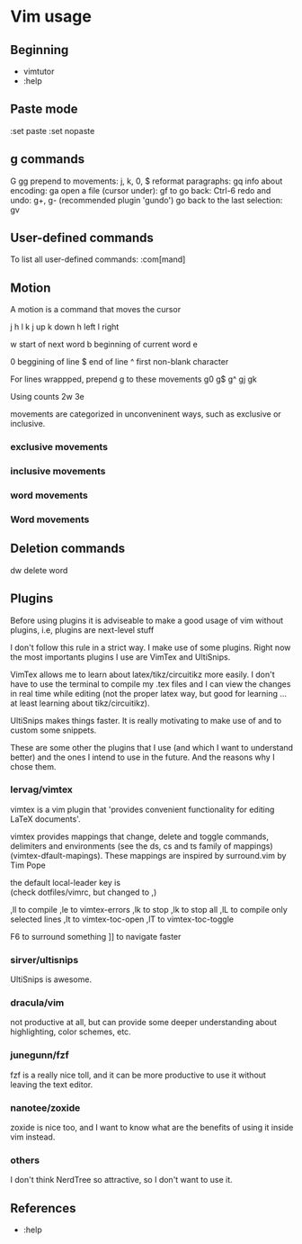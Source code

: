 
# Vim usage

## Beginning

- vimtutor
- :help 

## Paste mode

:set paste
:set nopaste

## g commands

G
gg
prepend to movements: j, k, 0, $
reformat paragraphs: gq
info about encoding: ga
open a file (cursor under): gf
    to go back: Ctrl-6
redo and undo: g+, g- (recommended plugin 'gundo')
go back to the last selection: gv

## User-defined commands

To list all user-defined commands: :com[mand]

## Motion

A motion is a command that moves the cursor

   j
h    l
   k
j up
k down
h left
l right

w start of next word
b beginning of current word
e

0 beggining of line
$ end of line
^ first non-blank character

For lines wrappped, prepend g to these movements
g0
g$
g^
gj
gk

Using counts
2w
3e

movements are categorized in unconveninent ways, such as exclusive or inclusive.

### exclusive movements
### inclusive movements
### word movements
### Word movements

## Deletion commands

dw delete word


## Plugins

Before using plugins it is adviseable to make a good usage of vim without plugins, i.e, plugins are next-level stuff

I don't follow this rule in a strict way. I make use of some plugins. Right now the most importants plugins I use are VimTex and UltiSnips.

VimTex allows me to learn about latex/tikz/circuitikz more easily. I don't have to use the terminal to compile my .tex files and I can view the changes in real time while editing (not the proper latex way, but good for learning ... at least learning about tikz/circuitikz).

UltiSnips makes things faster. It is really motivating to make use of and to custom some snippets.

These are some other the plugins that I use (and which I want to understand better) and the ones I intend to use in the future. And the reasons why I chose them.

### lervag/vimtex

vimtex is a vim plugin that 'provides convenient functionality for editing LaTeX documents'.

vimtex provides mappings that change, delete and toggle commands, delimiters and environments (see the ds, cs and ts family of mappings) (vimtex-dfault-mapings). These mappings are inspired by surround.vim by Tim Pope

the default local-leader key is \
(check dotfiles/vimrc, but changed to ,)

,ll to compile
,le to vimtex-errors
,lk to stop
,lk to stop all
,lL to compile only selected lines
,lt to vimtex-toc-open
,lT to vimtex-toc-toggle 

F6 to surround something
]] to navigate faster

### sirver/ultisnips

UltiSnips is awesome.

### dracula/vim

not productive at all, but can provide some deeper understanding about highlighting, color schemes, etc.

### junegunn/fzf 

fzf is a really nice toll, and it can be more productive to use it without leaving the text editor.

### nanotee/zoxide

zoxide is nice too, and I want to know what are the benefits of using it inside vim instead.

### others

I don't think NerdTree so attractive, so I don't want to use it.


## References

- :help
